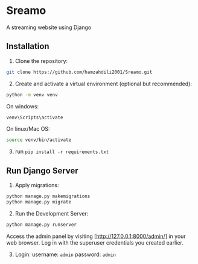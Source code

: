 # Sreamo
A streaming website using Django

## Installation
1. Clone the repository:
```bash
git clone https://github.com/hamzahdili2001/Sreamo.git
```


2. Create and activate a virtual environment (optional but recommended):
```bash
python -m venv venv
```

On windows:
```bash
venv\Scripts\activate
```
On linux/Mac OS:
```bash
source venv/bin/activate
```


3. run `pip install -r requirements.txt`

## Run Django Server
1. Apply migrations:
```bash
python manage.py makemigrations
python manage.py migrate
```
2. Run the Development Server:
```bash
python manage.py runserver
```

Access the admin panel by visiting [http://127.0.0.1:8000/admin/] in your web browser. Log in with the superuser credentials you created earlier.


3. Login:
username: `admin`
password: `admin`
